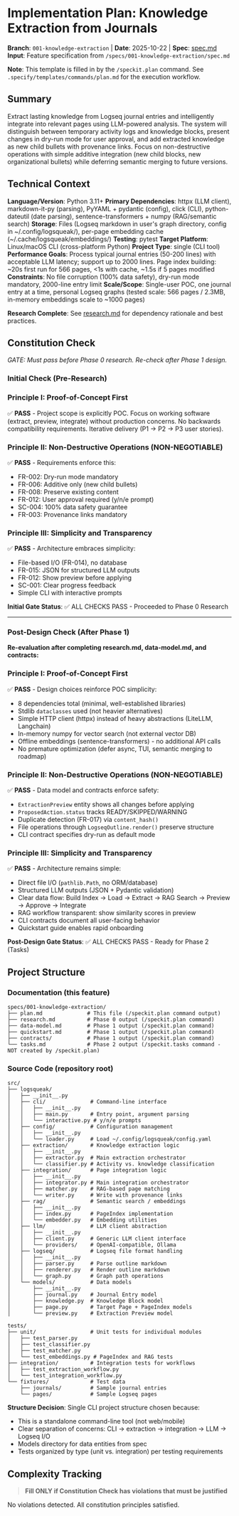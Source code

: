 # Implementation Plan: Knowledge Extraction from Journals

**Branch**: `001-knowledge-extraction` | **Date**: 2025-10-22 | **Spec**: [spec.md](./spec.md)
**Input**: Feature specification from `/specs/001-knowledge-extraction/spec.md`

**Note**: This template is filled in by the `/speckit.plan` command. See `.specify/templates/commands/plan.md` for the execution workflow.

## Summary

Extract lasting knowledge from Logseq journal entries and intelligently integrate into relevant pages using LLM-powered analysis. The system will distinguish between temporary activity logs and knowledge blocks, present changes in dry-run mode for user approval, and add extracted knowledge as new child bullets with provenance links. Focus on non-destructive operations with simple additive integration (new child blocks, new organizational bullets) while deferring semantic merging to future versions.

## Technical Context

**Language/Version**: Python 3.11+
**Primary Dependencies**: httpx (LLM client), markdown-it-py (parsing), PyYAML + pydantic (config), click (CLI), python-dateutil (date parsing), sentence-transformers + numpy (RAG/semantic search)
**Storage**: Files (Logseq markdown in user's graph directory, config in ~/.config/logsqueak/), per-page embedding cache (~/.cache/logsqueak/embeddings/)
**Testing**: pytest
**Target Platform**: Linux/macOS CLI (cross-platform Python)
**Project Type**: single (CLI tool)
**Performance Goals**: Process typical journal entries (50-200 lines) with acceptable LLM latency; support up to 2000 lines. Page index building: ~20s first run for 566 pages, <1s with cache, ~1.5s if 5 pages modified
**Constraints**: No file corruption (100% data safety), dry-run mode mandatory, 2000-line entry limit
**Scale/Scope**: Single-user POC, one journal entry at a time, personal Logseq graphs (tested scale: 566 pages / 2.3MB, in-memory embeddings scale to ~1000 pages)

**Research Complete**: See [research.md](./research.md) for dependency rationale and best practices.

## Constitution Check

*GATE: Must pass before Phase 0 research. Re-check after Phase 1 design.*

### Initial Check (Pre-Research)

### Principle I: Proof-of-Concept First
✅ **PASS** - Project scope is explicitly POC. Focus on working software (extract, preview, integrate) without production concerns. No backwards compatibility requirements. Iterative delivery (P1 → P2 → P3 user stories).

### Principle II: Non-Destructive Operations (NON-NEGOTIABLE)
✅ **PASS** - Requirements enforce this:

- FR-002: Dry-run mode mandatory
- FR-006: Additive only (new child bullets)
- FR-008: Preserve existing content
- FR-012: User approval required (y/n/e prompt)
- SC-004: 100% data safety guarantee
- FR-003: Provenance links mandatory

### Principle III: Simplicity and Transparency
✅ **PASS** - Architecture embraces simplicity:

- File-based I/O (FR-014), no database
- FR-015: JSON for structured LLM outputs
- FR-012: Show preview before applying
- SC-001: Clear progress feedback
- Simple CLI with interactive prompts

**Initial Gate Status**: ✅ ALL CHECKS PASS - Proceeded to Phase 0 Research

---

### Post-Design Check (After Phase 1)

**Re-evaluation after completing research.md, data-model.md, and contracts:**

### Principle I: Proof-of-Concept First
✅ **PASS** - Design choices reinforce POC simplicity:

- 8 dependencies total (minimal, well-established libraries)
- Stdlib `dataclasses` used (not heavier alternatives)
- Simple HTTP client (httpx) instead of heavy abstractions (LiteLLM, Langchain)
- In-memory numpy for vector search (not external vector DB)
- Offline embeddings (sentence-transformers) - no additional API calls
- No premature optimization (defer async, TUI, semantic merging to roadmap)

### Principle II: Non-Destructive Operations (NON-NEGOTIABLE)
✅ **PASS** - Data model and contracts enforce safety:

- `ExtractionPreview` entity shows all changes before applying
- `ProposedAction.status` tracks READY/SKIPPED/WARNING
- Duplicate detection (FR-017) via `content_hash()`
- File operations through `LogseqOutline.render()` preserve structure
- CLI contract specifies dry-run as default mode

### Principle III: Simplicity and Transparency
✅ **PASS** - Architecture remains simple:

- Direct file I/O (`pathlib.Path`, no ORM/database)
- Structured LLM outputs (JSON + Pydantic validation)
- Clear data flow: Build Index → Load → Extract → RAG Search → Preview → Approve → Integrate
- RAG workflow transparent: show similarity scores in preview
- CLI contracts document all user-facing behavior
- Quickstart guide enables rapid onboarding

**Post-Design Gate Status**: ✅ ALL CHECKS PASS - Ready for Phase 2 (Tasks)

## Project Structure

### Documentation (this feature)

```text
specs/001-knowledge-extraction/
├── plan.md              # This file (/speckit.plan command output)
├── research.md          # Phase 0 output (/speckit.plan command)
├── data-model.md        # Phase 1 output (/speckit.plan command)
├── quickstart.md        # Phase 1 output (/speckit.plan command)
├── contracts/           # Phase 1 output (/speckit.plan command)
└── tasks.md             # Phase 2 output (/speckit.tasks command - NOT created by /speckit.plan)

```

### Source Code (repository root)

```text
src/
├── logsqueak/
│   ├── __init__.py
│   ├── cli/              # Command-line interface
│   │   ├── __init__.py
│   │   ├── main.py       # Entry point, argument parsing
│   │   └── interactive.py # y/n/e prompts
│   ├── config/           # Configuration management
│   │   ├── __init__.py
│   │   └── loader.py     # Load ~/.config/logsqueak/config.yaml
│   ├── extraction/       # Knowledge extraction logic
│   │   ├── __init__.py
│   │   ├── extractor.py  # Main extraction orchestrator
│   │   └── classifier.py # Activity vs. knowledge classification
│   ├── integration/      # Page integration logic
│   │   ├── __init__.py
│   │   ├── integrator.py # Main integration orchestrator
│   │   ├── matcher.py    # RAG-based page matching
│   │   └── writer.py     # Write with provenance links
│   ├── rag/              # Semantic search / embeddings
│   │   ├── __init__.py
│   │   ├── index.py      # PageIndex implementation
│   │   └── embedder.py   # Embedding utilities
│   ├── llm/              # LLM client abstraction
│   │   ├── __init__.py
│   │   ├── client.py     # Generic LLM client interface
│   │   └── providers/    # OpenAI-compatible, Ollama
│   ├── logseq/           # Logseq file format handling
│   │   ├── __init__.py
│   │   ├── parser.py     # Parse outline markdown
│   │   ├── renderer.py   # Render outline markdown
│   │   └── graph.py      # Graph path operations
│   └── models/           # Data models
│       ├── __init__.py
│       ├── journal.py    # Journal Entry model
│       ├── knowledge.py  # Knowledge Block model
│       ├── page.py       # Target Page + PageIndex models
│       └── preview.py    # Extraction Preview model

tests/
├── unit/                 # Unit tests for individual modules
│   ├── test_parser.py
│   ├── test_classifier.py
│   ├── test_matcher.py
│   └── test_embeddings.py # PageIndex and RAG tests
├── integration/          # Integration tests for workflows
│   ├── test_extraction_workflow.py
│   └── test_integration_workflow.py
└── fixtures/             # Test data
    ├── journals/         # Sample journal entries
    └── pages/            # Sample Logseq pages

```

**Structure Decision**: Single CLI project structure chosen because:

- This is a standalone command-line tool (not web/mobile)
- Clear separation of concerns: CLI → extraction → integration → LLM → Logseq I/O
- Models directory for data entities from spec
- Tests organized by type (unit vs. integration) per testing requirements

## Complexity Tracking

> **Fill ONLY if Constitution Check has violations that must be justified**

No violations detected. All constitution principles satisfied.
